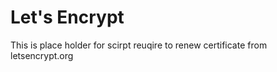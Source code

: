 Let's Encrypt
============

This is place holder for scirpt reuqire to renew certificate from letsencrypt.org
